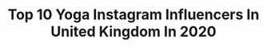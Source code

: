 ---
title: Top 10 Yoga Instagram Influencers In United Kingdom In 2020
description: >-
  Find top yoga Instagram influencers in United Kingdom in 2020. Most popular hashtags: #yoga #yogapractice #yogainspiration #yogaathome.
platform: Instagram
hits: 326
text_top: Identify the best Instagram profiles on inBeat.
text_bottom: Our search engine holds 326 Instagram influencers like this in United Kingdom for you to pitch.
profiles:
  - username: "jodi.yogini"
    fullname: >-
      Just Another Yoga Mama
    bio: >-
      🌙 Ambassador @moonchildyogawear discount code MOONCHILDJODI 👩‍👧‍👦 Follow my mama adventures @yoga_mama_and_the_littles
    location: "United Kingdom"
    followers: 28012
    engagement: 441
    commentsToLikes: 0.118578
    id: ck5zwlss46ckd0i14y6gyh99v
    verified: false
    hashtags: "#splits, #yogaposeoftheday, #mondayyoga, #halloween"
  - username: "allaboutnori"
    fullname: >-
      Nori Olivia
    bio: >-
      🥨 German Girl In London 🤸🏻 Yoga Teacher 🦋 Enquiries For Private Yoga Sessions & Collabs: noraoliviacontact@gmail.com
    location: "United Kingdom"
    followers: 51235
    engagement: 572
    commentsToLikes: 0.043817
    id: ck0vyis9h47cs0i19o83o8ggm
    verified: false
    hashtags: "#restaurantandbar, #winespa, #nivealiebe, #iciw"
  - username: "georgewolfmeyer"
    fullname: >-
      George Wolf Meyer
    bio: >-
      🇬🇧 director at @nowtrainingltd 🤸‍♂️ yoga enthusiast ☕ lover of coffee 🦁 + 🌿
    location: "United Kingdom"
    followers: 22364
    engagement: 835
    commentsToLikes: 0.043912
    id: ckf5vxrb2q81k0j23kqsi1f2j
    verified: false
    hashtags: "#yogabalance, #yogafamily, #yogi, #yogaeverydamnday"
  - username: "abbiestoneknight"
    fullname: >-
      Abbie Knight
    bio: >-
      🇬🇧@w_modelmgmt 🎭@findleyravenheart 📸@sandrareynoldsagency Creative chamelon. Yoga & powerlifter 🦎
    location: "United Kingdom"
    followers: 5564
    engagement: 1947
    commentsToLikes: 0.028123
    id: ck5c22sz4wftg0i11s0famyoa
    verified: false
    hashtags: "#blackoutuesday, #justice"
  - username: "abhinavmahajanlife"
    fullname: >-
      ABHINAV MAHAJAN
    bio: >-
      VEGAN I YOGA I AWARE Contact: awareman@yahoo.com
    location: "United Kingdom"
    followers: 170349
    engagement: 1065
    commentsToLikes: 0.009793
    id: ckap75a77iotl0i78bhc9oskq
    verified: false
    hashtags: "#selfmade, #justthoughts, #manofnoego, #abhinavmahajanlife"
  - username: "miki_ferris"
    fullname: >-
      Miki Fit
    bio: >-
      💫 Person Trainer Strength, Nutrition, Yoga & Transformation coach 🤍 Body, mind, soul club (DM to join) ⚡️@equinox ⚡️ @miki_coaching
    location: "United Kingdom"
    followers: 45256
    engagement: 189
    commentsToLikes: 0.067972
    id: ck8t9mbx1olw90j78o48p0dq4
    verified: false
    hashtags: "#dontholdback, #bookclub, #awak, #haagendazs"
  - username: "tomwilsonleonard"
    fullname: >-
      Tom Wilson-Leonard
    bio: >-
      Yoga Teacher | Personal Trainer | Photographer @twl.photography Represented by @w_modelmgmt
    location: "United Kingdom"
    followers: 39172
    engagement: 192
    commentsToLikes: 0.061934
    id: ck5hk7kwshxh30i110wlle82w
    verified: false
    hashtags: "#learn, #movement, #mindfulliving, #advancedselfie"
  - username: "mageesy"
    fullname: >-
      Chris Magee
    bio: >-
      YOGA TEACHER | FRCms 𝕀𝕟𝕤𝕡𝕚𝕣𝕒𝕥𝕚𝕠𝕟 & 𝔼𝕕𝕦𝕔𝕒𝕥𝕚𝕠𝕟 Head of Yoga @psyclelondon Founder and Lead teacher @empoweredyogaschool Practice with me 👇🏼
    location: "United Kingdom"
    followers: 32649
    engagement: 180
    commentsToLikes: 0.104667
    id: ck5hk7jj8hxel0i11213rylns
    verified: false
    hashtags: "#yogalondon, #yogaathome, #handstand, #handstandpractice"
  - username: "travelwithtereza"
    fullname: >-
      TEREZA | Travel blogger
    bio: >-
      ☾ London based ♡ Seeking sun, self-growth, yoga & coffee ☼ 47 countries 🔜 Mauritius ✐ travelwithtereza@gmail.com
    location: "United Kingdom"
    followers: 28804
    engagement: 168
    commentsToLikes: 0.259832
    id: ck0w6dubb840d0i19y671l1dm
    verified: false
    hashtags: "#femmetravel, #sheisnotlost, #travelcommunity, #best"
  - username: "sarah_drai"
    fullname: >-
      Sarah Drai
    bio: >-
      Meditation & Yoga teacher 🧘🏻‍♀️ Featured in TATLER & Yoga Magazine Founder of @Yogi2Me Ambassador @lululemonuk & @beder_uk To practice with me👇🏼
    location: "United Kingdom"
    followers: 6571
    engagement: 499
    commentsToLikes: 0.102066
    id: ckaora0awmcyy0i78jvsvyc6k
    verified: false
    hashtags: "#learntomeditate, #thefrenchyyogini, #yogapractice, #onlineyogaclasses"
---